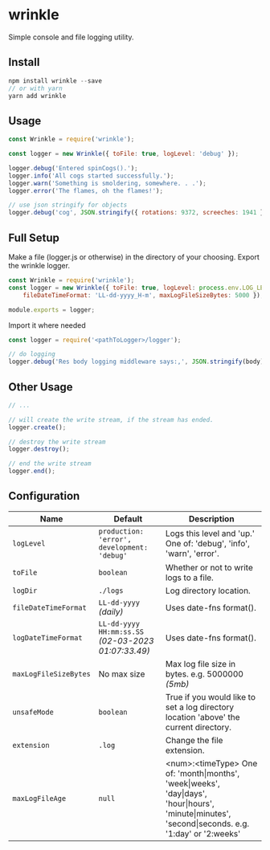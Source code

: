 # wrinkle
Simple console and file logging utility.

## Install
```js
npm install wrinkle --save
// or with yarn
yarn add wrinkle
```

## Usage
```js
const Wrinkle = require('wrinkle');

const logger = new Wrinkle({ toFile: true, logLevel: 'debug' });

logger.debug('Entered spinCogs().');
logger.info('All cogs started successfully.');
logger.warn('Something is smoldering, somewhere. . .');
logger.error('The flames, oh the flames!');

// use json stringify for objects
logger.debug('cog', JSON.stringify({ rotations: 9372, screeches: 1941 }));
```

## Full Setup
Make a file (logger.js or otherwise) in the directory of your choosing. Export the wrinkle logger.
```js
const Wrinkle = require('wrinkle');
const logger = new Wrinkle({ toFile: true, logLevel: process.env.LOG_LEVEL, 
    fileDateTimeFormat: 'LL-dd-yyyy_H-m', maxLogFileSizeBytes: 5000 });

module.exports = logger;
```
Import it where needed
```js
const logger = require('<pathToLogger>/logger');

// do logging 
logger.debug('Res body logging middleware says:,', JSON.stringify(body));

```

## Other Usage
```js
// ...

// will create the write stream, if the stream has ended.
logger.create();

// destroy the write stream
logger.destroy();

// end the write stream
logger.end();
```

## Configuration
| Name          | Default                     |  Description    |
| ------------- | --------------------------- | --------------- |
| `logLevel`       | `production: 'error', development: 'debug'` | Logs this level and 'up.' One of: 'debug', 'info', 'warn', 'error'. |
| `toFile` | `boolean` | Whether or not to write logs to a file. |
| `logDir`      | `./logs` | Log directory location. |
| `fileDateTimeFormat`  | `LL-dd-yyyy` _(daily)_ | Uses date-fns format(). |
| `logDateTimeFormat` | `LL-dd-yyyy HH:mm:ss.SS` _(02-03-2023 01:07:33.49)_ | Uses date-fns format(). |
| `maxLogFileSizeBytes` | No max size | Max log file size in bytes. e.g. 5000000 _(5mb)_ |
| `unsafeMode` | `boolean` | True if you would like to set a log directory location 'above' the current directory. |
| `extension` | `.log` | Change the file extension. |
| `maxLogFileAge` | `null` |  \<num\>:\<timeType\> One of: 'month\|months', 'week\|weeks', 'day\|days', 'hour\|hours', 'minute\|minutes', 'second\|seconds. e.g. '1:day' or '2:weeks'|